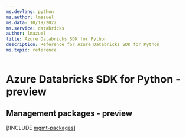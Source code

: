 ```yaml
---
ms.devlang: python
ms.author: lmazuel
ms.data: 10/19/2022
ms.service: databricks
author: lmazuel
title: Azure Databricks SDK for Python
description: Reference for Azure Databricks SDK for Python
ms.topic: reference
---
```

# Azure Databricks SDK for Python - preview

## Management packages - preview
[!INCLUDE [mgmt-packages](databricks-mgmt-index.md)]